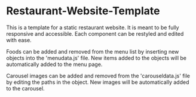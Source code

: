 # Restaurant-Website-Template
This is a template for a static restaurant website. 
It is meant to be fully responsive and accessible.
Each component can be restyled and edited with ease.

Foods can be added and removed from the menu list by inserting new objects into the 'menudata.js' file. New items added to the objects will be automatically added to the menu page.

Carousel images can be added and removed from the 'carouseldata.js' file by editing the paths in the object. New images will be automatically added to the carousel.
